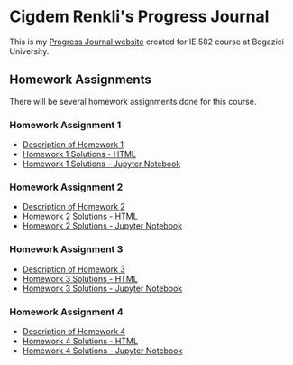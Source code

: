 # Cigdem Renkli's Progress Journal

This is my [Progress Journal website](https://github.com/BU-IE-582/fall21-CigdemRenkli/) created for IE 582 course at Bogazici University.

## Homework Assignments

There will be several homework assignments done for this course.

### Homework Assignment 1
* [Description of Homework 1](HW1/IE582_Fall21_Homework1.pdf)
* [Homework 1 Solutions - HTML](HW1/HW1_Cigdem_Renkli.html)
* [Homework 1 Solutions - Jupyter Notebook](HW1/HW1_Cigdem_Renkli.ipynb)

### Homework Assignment 2
* [Description of Homework 2](HW2/IE582_Fall21_Homework2.pdf)
* [Homework 2 Solutions - HTML](HW2/HW2_Cigdem_Renkli.html)
* [Homework 2 Solutions - Jupyter Notebook](HW2/HW2_Cigdem_Renkli.ipynb)

### Homework Assignment 3
* [Description of Homework 3](HW3/IE582_Fall21_Homework3.pdf)
* [Homework 3 Solutions - HTML](HW3/HW3_Cigdem_Renkli.html)
* [Homework 3 Solutions - Jupyter Notebook](HW3/HW3_Cigdem_Renkli.ipynb)

### Homework Assignment 4
* [Description of Homework 4](HW4/IE582_Fall21_Homework4.pdf)
* [Homework 4 Solutions - HTML](HW4/HW4_Cigdem_Renkli.html)
* [Homework 4 Solutions - Jupyter Notebook](HW4/HW4_Cigdem_Renkli.ipynb)


